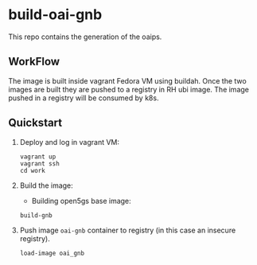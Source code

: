 # build-oai-gnb

This repo contains the generation of the oaips. 

## WorkFlow

The image is built inside vagrant Fedora VM using buildah. Once the two images are built they are pushed to a registry in RH ubi image. The image pushed in a registry will be consumed by k8s.

## Quickstart


1. Deploy and log in vagrant VM:

   ```
   vagrant up
   vagrant ssh
   cd work
   ```

2. Build the image:
	* Building open5gs base image:
   
   ```
   build-gnb
   ```
   

3. Push image `oai-gnb` container to registry (in this case an insecure registry).

   ```
   load-image oai_gnb
   ```

